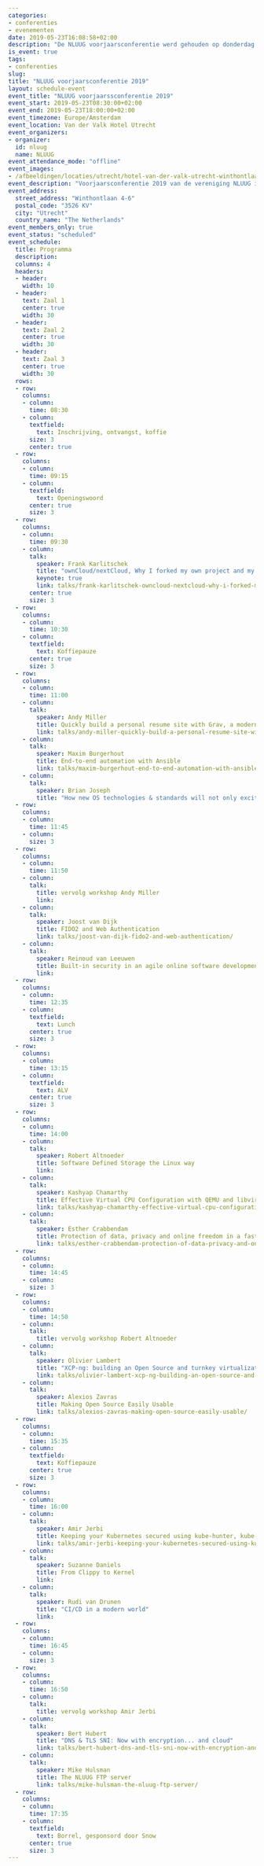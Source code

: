 ```yaml
---
categories:
- conferenties
- evenementen
date: 2019-05-23T16:08:58+02:00
description: "De NLUUG voorjaarsconferentie werd gehouden op donderdag 23 mei 2019 in het Van der Valk Hotel Utrecht."
is_event: true
tags:
- conferenties
slug:
title: "NLUUG voorjaarsconferentie 2019"
layout: schedule-event
event_title: "NLUUG voorjaarssconferentie 2019"
event_start: 2019-05-23T08:30:00+02:00
event_end: 2019-05-23T18:00:00+02:00
event_timezone: Europe/Amsterdam
event_location: Van der Valk Hotel Utrecht
event_organizers:
- organizer:
  id: nluug
  name: NLUUG
event_attendance_mode: "offline"
event_images:
- /afbeeldingen/locaties/utrecht/hotel-van-der-valk-utrecht-winthontlaan.jpg
event_description: "Voorjaarsconferentie 2019 van de vereniging NLUUG in het Van der Valk Hotel te Utrecht"
event_address:
  street_address: "Winthontlaan 4-6"
  postal_code: "3526 KV"
  city: "Utrecht"
  country_name: "The Netherlands"
event_members_only: true
event_status: "scheduled"
event_schedule:
  title: Programma
  description:
  columns: 4
  headers:
  - header:
    width: 10
  - header:
    text: Zaal 1
    center: true
    width: 30
  - header:
    text: Zaal 2
    center: true
    width: 30
  - header:
    text: Zaal 3
    center: true
    width: 30
  rows:
  - row:
    columns:
    - column:
      time: 08:30
    - column:
      textfield:
        text: Inschrijving, ontvangst, koffie
      size: 3
      center: true
  - row:
    columns:
    - column:
      time: 09:15
    - column:
      textfield:
        text: Openingswoord
      center: true
      size: 3
  - row:
    columns:
    - column:
      time: 09:30
    - column:
      talk:
        speaker: Frank Karlitschek
        title: "ownCloud/nextCloud, Why I forked my own project and my own company"
        keynote: true
        link: talks/frank-karlitschek-owncloud-nextcloud-why-i-forked-my-own-project-and-my-own-company/
      center: true
      size: 3
  - row:
    columns:
    - column:
      time: 10:30
    - column:
      textfield:
        text: Koffiepauze
      center: true
      size: 3
  - row:
    columns:
    - column:
      time: 11:00
    - column:
      talk:
        speaker: Andy Miller
        title: Quickly build a personal resume site with Grav, a modern flat-file open source CMS
        link: talks/andy-miller-quickly-build-a-personal-resume-site-with-grav-a-modern-flat-file-open-source-cms/
    - column:
      talk:
        speaker: Maxim Burgerhout
        title: End-to-end automation with Ansible
        link: talks/maxim-burgerhout-end-to-end-automation-with-ansible/
    - column:
      talk:
        speaker: Brian Joseph
        title: "How new OS technologies & standards will not only excite admins... but users as well"
  - row:
    columns:
    - column:
      time: 11:45
    - column:
      size: 3
  - row:
    columns:
    - column:
      time: 11:50
    - column:
      talk:
        title: vervolg workshop Andy Miller
        link:
    - column:
      talk:
        speaker: Joost van Dijk
        title: FIDO2 and Web Authentication
        link: talks/joost-van-dijk-fido2-and-web-authentication/
    - column:
      talk:
        speaker: Reinoud van Leeuwen
        title: Built-in security in an agile online software development environment
        link:
  - row:
    columns:
    - column:
      time: 12:35
    - column:
      textfield:
        text: Lunch
      center: true
      size: 3
  - row:
    columns:
    - column:
      time: 13:15
    - column:
      textfield:
        text: ALV
      center: true
      size: 3
  - row:
    columns:
    - column:
      time: 14:00
    - column:
      talk:
        speaker: Robert Altnoeder
        title: Software Defined Storage the Linux way
        link:
    - column:
      talk:
        speaker: Kashyap Chamarthy
        title: Effective Virtual CPU Configuration with QEMU and libvirt
        link: talks/kashyap-chamarthy-effective-virtual-cpu-configuration-with-qemu-and-libvirt/
    - column:
      talk:
        speaker: Esther Crabbendam
        title: Protection of data, privacy and online freedom in a fast changing world
        link: talks/esther-crabbendam-protection-of-data-privacy-and-online-freedom-in-a-fast-changing-world/
  - row:
    columns:
    - column:
      time: 14:45
    - column:
      size: 3
  - row:
    columns:
    - column:
      time: 14:50
    - column:
      talk:
        title: vervolg workshop Robert Altnoeder
    - column:
      talk:
        speaker: Olivier Lambert
        title: "XCP-ng: building an Open Source and turnkey virtualization platform"
        link: talks/olivier-lambert-xcp-ng-building-an-open-source-and-turnkey-virtualization-platform/
    - column:
      talk:
        speaker: Alexios Zavras
        title: Making Open Source Easily Usable
        link: talks/alexios-zavras-making-open-source-easily-usable/
  - row:
    columns:
    - column:
      time: 15:35
    - column:
      textfield:
        text: Koffiepauze
      center: true
      size: 3
  - row:
    columns:
    - column:
      time: 16:00
    - column:
      talk:
        speaker: Amir Jerbi
        title: Keeping your Kubernetes secured using kube-hunter, kube-bench and microscanner
        link: talks/amir-jerbi-keeping-your-kubernetes-secured-using-kube-hunter-kube-bench-and-microscanner-github/
    - column:
      talk:
        speaker: Suzanne Daniels
        title: From Clippy to Kernel
        link:
    - column:
      talk:
        speaker: Rudi van Drunen
        title: "CI/CD in a modern world"
        link:
  - row:
    columns:
    - column:
      time: 16:45
    - column:
      size: 3
  - row:
    columns:
    - column:
      time: 16:50
    - column:
      talk:
        title: vervolg workshop Amir Jerbi
    - column:
      talk:
        speaker: Bert Hubert
        title: "DNS & TLS SNI: Now with encryption... and cloud"
        link: talks/bert-hubert-dns-and-tls-sni-now-with-encryption-and-cloud/
    - column:
      talk:
        speaker: Mike Hulsman
        title: The NLUUG FTP server
        link: talks/mike-hulsman-the-nluug-ftp-server/
  - row:
    columns:
    - column:
      time: 17:35
    - column:
      textfield:
        text: Borrel, gesponsord door Snow
      center: true
      size: 3
---
```

